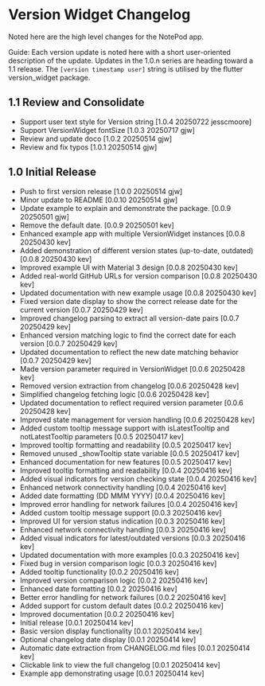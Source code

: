 # Version Widget Changelog

Noted here are the high level changes for the NotePod app.

Guide: Each version update is noted here with a short user-oriented
description of the update. Updates in the 1.0.n series are heading
toward a 1.1 release. The `[version timestamp user]` string is
utilised by the flutter version_widget package.

## 1.1 Review and Consolidate

- Support user text style for Version string [1.0.4 20250722 jesscmoore]
- Support VersionWidget fontSize [1.0.3 20250717 gjw]
- Review and update doco [1.0.2 20250514 gjw]
- Review and fix typos [1.0.1 20250514 gjw]

## 1.0 Initial Release

- Push to first version release [1.0.0 20250514 gjw]
- Minor update to README [0.0.10 20250514 gjw]
- Update example to explain and demonstrate the package. [0.0.9 20250501 gjw]
- Remove the default date. [0.0.9 20250501 kev]
- Enhanced example app with multiple VersionWidget instances [0.0.8 20250430 kev]
- Added demonstration of different version states (up-to-date, outdated) [0.0.8 20250430 kev]
- Improved example UI with Material 3 design [0.0.8 20250430 kev]
- Added real-world GitHub URLs for version comparison [0.0.8 20250430 kev]
- Updated documentation with new example usage [0.0.8 20250430 kev]
- Fixed version date display to show the correct release date for the current version [0.0.7 20250429 kev]
- Improved changelog parsing to extract all version-date pairs [0.0.7 20250429 kev]
- Enhanced version matching logic to find the correct date for each version [0.0.7 20250429 kev]
- Updated documentation to reflect the new date matching behavior [0.0.7 20250429 kev]
- Made version parameter required in VersionWidget [0.0.6 20250428 kev]
- Removed version extraction from changelog [0.0.6 20250428 kev]
- Simplified changelog fetching logic [0.0.6 20250428 kev]
- Updated documentation to reflect required version parameter [0.0.6 20250428 kev]
- Improved state management for version handling [0.0.6 20250428 kev]
- Added custom tooltip message support with isLatestTooltip and notLatestTooltip parameters  [0.0.5 20250417 kev]
- Improved tooltip formatting and readability [0.0.5 20250417 kev]
- Removed unused _showTooltip state variable [0.0.5 20250417 kev]
- Enhanced documentation for new features [0.0.5 20250417 kev]
- Improved tooltip formatting and readability [0.0.4 20250416 kev]
- Added visual indicators for version checking state [0.0.4 20250416 kev]
- Enhanced network connectivity handling [0.0.4 20250416 kev]
- Added date formatting (DD MMM YYYY) [0.0.4 20250416 kev]
- Improved error handling for network failures [0.0.4 20250416 kev]
- Added custom tooltip message support [0.0.3 20250416 kev]
- Improved UI for version status indication [0.0.3 20250416 kev]
- Enhanced network connectivity handling [0.0.3 20250416 kev]
- Added visual indicators for latest/outdated versions [0.0.3 20250416 kev]
- Updated documentation with more examples [0.0.3 20250416 kev]
- Fixed bug in version comparison logic [0.0.3 20250416 kev]
- Added tooltip functionality [0.0.2 20250416 kev]
- Improved version comparison logic [0.0.2 20250416 kev]
- Enhanced date formatting [0.0.2 20250416 kev]
- Better error handling for network failures [0.0.2 20250416 kev]
- Added support for custom default dates [0.0.2 20250416 kev]
- Improved documentation [0.0.2 20250416 kev]
- Initial release  [0.0.1 20250414 kev]
- Basic version display functionality [0.0.1 20250414 kev]
- Optional changelog date display [0.0.1 20250414 kev]
- Automatic date extraction from CHANGELOG.md files [0.0.1 20250414 kev]
- Clickable link to view the full changelog [0.0.1 20250414 kev]
- Example app demonstrating usage [0.0.1 20250414 kev]
